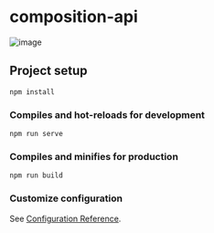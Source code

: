 # composition-api
![image](https://user-images.githubusercontent.com/62888962/152988398-f8af71cd-e8ce-4af3-841f-c4994069c663.png)

## Project setup
```
npm install
```

### Compiles and hot-reloads for development
```
npm run serve
```

### Compiles and minifies for production
```
npm run build
```

### Customize configuration
See [Configuration Reference](https://cli.vuejs.org/config/).
